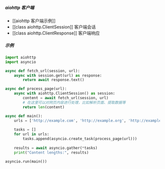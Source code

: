 ##### aiohttp 客户端
- [[aiohttp 客户端示例]]
- [[class aiohttp.ClientSession]]  客户端会话
- [[class aiohttp.ClientResponse]]  客户端响应
##### 示例
```python
import aiohttp
import asyncio

async def fetch_url(session, url):
    async with session.get(url) as response:
        return await response.text()

async def process_page(url):
    async with aiohttp.ClientSession() as session:
        content = await fetch_url(session, url)
        # 在这里可以对网页内容进行处理，比如解析页面、提取数据等
        return len(content)

async def main():
    urls = ['http://example.com', 'http://example.org', 'http://example.net']
    
    tasks = []
    for url in urls:
        tasks.append(asyncio.create_task(process_page(url)))
    
    results = await asyncio.gather(*tasks)
    print("Content lengths:", results)

asyncio.run(main())

```